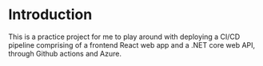 # Introduction

This is a practice project for me to play around with deploying a CI/CD pipeline comprising of a frontend React web app and a .NET core web API, through Github actions and Azure.